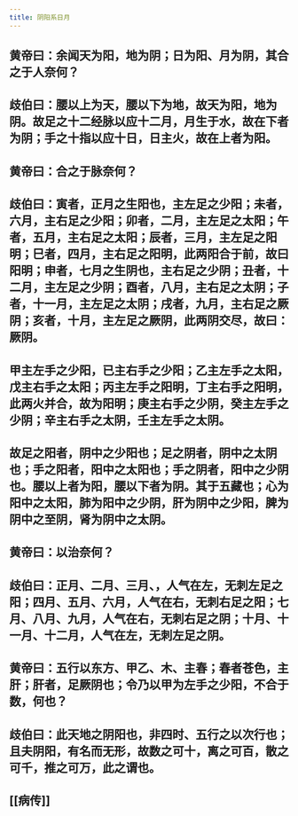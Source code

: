 ```yaml
---
title: 阴阳系日月
---
```


## 黄帝曰：余闻天为阳，地为阴；日为阳、月为阴，其合之于人奈何？
## 歧伯曰：腰以上为天，腰以下为地，故天为阳，地为阴。故足之十二经脉以应十二月，月生于水，故在下者为阴；手之十指以应十日，日主火，故在上者为阳。
## 黄帝曰：合之于脉奈何？
## 歧伯曰：寅者，正月之生阳也，主左足之少阳；未者，六月，主右足之少阳；卯者，二月，主左足之太阳；午者，五月，主右足之太阳；辰者，三月，主左足之阳明；巳者，四月，主右足之阳明，此两阳合于前，故曰阳明；申者，七月之生阴也，主右足之少阴；丑者，十二月，主左足之少阴；酉者，八月，主右足之太阴；子者，十一月，主左足之太阴；戌者，九月，主右足之厥阴；亥者，十月，主左足之厥阴，此两阴交尽，故曰：厥阴。
## 甲主左手之少阳，已主右手之少阳；乙主左手之太阳，戊主右手之太阳；丙主左手之阳明，丁主右手之阳明，此两火并合，故为阳明；庚主右手之少阴，癸主左手之少阴；辛主右手之太阴，壬主左手之太阴。
## 故足之阳者，阴中之少阳也；足之阴者，阴中之太阴也；手之阳者，阳中之太阳也；手之阴者，阳中之少阴也。腰以上者为阳，腰以下者为阴。其于五藏也；心为阳中之太阳，肺为阳中之少阴，肝为阴中之少阳，脾为阴中之至阴，肾为阴中之太阴。
## 黄帝曰：以治奈何？
## 歧伯曰：正月、二月、三月、，人气在左，无刺左足之阳；四月、五月、六月，人气在右，无刺右足之阳；七月、八月、九月，人气在右，无刺右足之阴；十月、十一月、十二月，人气在左，无刺左足之阴。
## 黄帝曰：五行以东方、甲乙、木、主春；春者苍色，主肝；肝者，足厥阴也；令乃以甲为左手之少阳，不合于数，何也？
## 歧伯曰：此天地之阴阳也，非四时、五行之以次行也；且夫阴阳，有名而无形，故数之可十，离之可百，散之可千，推之可万，此之谓也。
## [[病传]]
